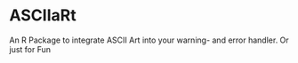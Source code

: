 # ASCIIaRt
An R Package to integrate ASCII Art into your warning- and error handler. Or just for Fun
